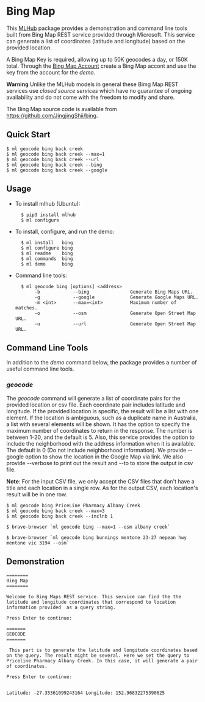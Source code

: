 # Bing Map 

This [MLHub](https://mlhub.ai) package provides a demonstration and
command line tools built from Bing Map REST service provided through
Microsoft. This service can generate a list of coordinates (latitude
and longitude) based on the provided location. 

A Bing Map Key is required, allowing up to 50K geocodes a day, or 
150K total. Through
the [Bing Map Account](https://www.bingmapsportal.com/) create a Bing 
Map accont and use the key from the account for the *demo*. 


**Warning** Unlike the MLHub models in general these Bimg Map REST services
use *closed source services* which have no guarantee of ongoing
availability and do not come with the freedom to modify and share.

The Bing Map source code is available from
<https://github.com/JingjingShii/bing>.

## Quick Start

```console
$ ml geocode bing back creek
$ ml geocode bing back creek --max=1
$ ml geocode bing back creek --url
$ ml geocode bing back creek --bing
$ ml geocode bing back creek --google
```

## Usage

- To install mlhub (Ubuntu):

		$ pip3 install mlhub
		$ ml configure

- To install, configure, and run the demo:

		$ ml install   bing
		$ ml configure bing
		$ ml readme    bing
		$ ml commands  bing
		$ ml demo      bing
		
- Command line tools:

		$ ml geocode bing [options] <address>
		     -b            --bing               Generate Bing Maps URL.
			 -g            --google             Generate Google Maps URL.
			 -m <int>      --max=<int> 	        Maximum number of matches.
			 -o            --osm                Generate Open Street Map URL.
			 -u            --url                Generate Open Street Map URL.


## Command Line Tools

In addition to the *demo* command below, the package provides a number
of useful command line tools.

### *geocode*

The *geocode* command will generate a list of coordinate pairs for the provided
location or csv file. Each coordinate pair includes latitude and longitude. If the provided
location is specific, the result will be a list with one element. If the location
is ambiguous, such as a duplicate name in Australia, a list with several elements 
will be shown. It has the option to specify the maximum number of coordinates to 
return in the response. The number is between 1-20, and the default is 5. Also,
this service provides the option to include the neighborhood with the address
information when it is available. The default is 0 (Do not include neighborhood
information). We provide --google option to show the location in the Google Map 
via link. We also provide --verbose to print out the result and --to to store the 
output in csv file. 

**Note**: For the input CSV file, we only accept the CSV files that don't have a title and
each location in a single row. As for the output CSV, each location's result will be in one
row. 

```console
$ ml geocode bing PriceLine Pharmacy Albany Creek
$ ml geocode bing back creek --max=3
$ ml geocode bing back creek --inclnb 1

$ brave-browser `ml geocode bing --max=1 --osm albany creek`

$ brave-browser `ml geocode bing bunnings mentone 23-27 nepean hwy mentone vic 3194 --osm`
```

## Demonstration
```console
========
Bing Map
========

Welcome to Bing Maps REST service. This service can find the the
latitude and longitude coordinates that correspond to location
information provided  as a query string.

Press Enter to continue: 

=======
GEOCODE
=======

 This part is to generate the latitude and longitude coordinates based
on the query. The result might be several. Here we set the query to
Priceline Pharmacy Albany Creek. In this case, it will generate a pair
of coordinates.

Press Enter to continue: 


Latitude: -27.35361099243164 Longitude: 152.96832275390625

```
